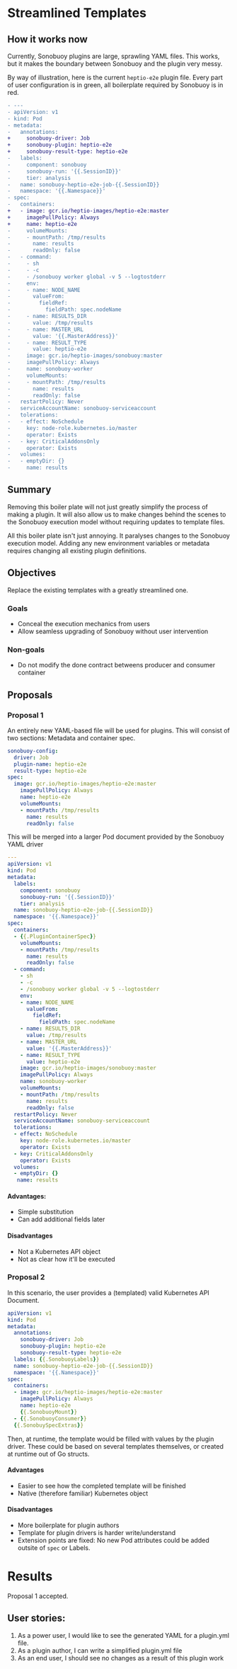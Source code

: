 # Streamlined Templates

## How it works now

Currently, Sonobuoy plugins are large, sprawling YAML files. This works, but it
makes the boundary between Sonobuoy and the plugin very messy.

By way of illustration, here is the current `heptio-e2e` plugin file. Every part
of user configuration is in green, all boilerplate required by Sonobuoy is in
red.

```diff
- ---
- apiVersion: v1
- kind: Pod
- metadata:
-   annotations:
+     sonobuoy-driver: Job
+     sonobuoy-plugin: heptio-e2e
+     sonobuoy-result-type: heptio-e2e
-   labels:
-     component: sonobuoy
-     sonobuoy-run: '{{.SessionID}}'
-     tier: analysis
-   name: sonobuoy-heptio-e2e-job-{{.SessionID}}
-   namespace: '{{.Namespace}}'
- spec:
-   containers:
+   - image: gcr.io/heptio-images/heptio-e2e:master
+     imagePullPolicy: Always
+     name: heptio-e2e
-     volumeMounts:
-     - mountPath: /tmp/results
-       name: results
-       readOnly: false
-   - command:
-     - sh
-     - -c
-     - /sonobuoy worker global -v 5 --logtostderr
-     env:
-     - name: NODE_NAME
-       valueFrom:
-         fieldRef:
-           fieldPath: spec.nodeName
-     - name: RESULTS_DIR
-       value: /tmp/results
-     - name: MASTER_URL
-       value: '{{.MasterAddress}}'
-     - name: RESULT_TYPE
-       value: heptio-e2e
-     image: gcr.io/heptio-images/sonobuoy:master
-     imagePullPolicy: Always
-     name: sonobuoy-worker
-     volumeMounts:
-     - mountPath: /tmp/results
-       name: results
-       readOnly: false
-   restartPolicy: Never
-   serviceAccountName: sonobuoy-serviceaccount
-   tolerations:
-   - effect: NoSchedule
-     key: node-role.kubernetes.io/master
-     operator: Exists
-   - key: CriticalAddonsOnly
-     operator: Exists
-   volumes:
-   - emptyDir: {}
-     name: results
```

## Summary

Removing this boiler plate will not just greatly simplify the process of making
a plugin. It will also allow us to make changes behind the scenes to the
Sonobuoy execution model without requiring updates to template files.

All this boiler plate isn't just annoying. It paralyses changes to the Sonobuoy
execution model. Adding any new environment variables or metadata requires
changing all existing plugin definitions.

## Objectives

Replace the existing templates with a greatly streamlined one.

### Goals
* Conceal the execution mechanics from users
* Allow seamless upgrading of Sonobuoy without user intervention

### Non-goals
* Do not modify the done contract betweens producer and consumer container

## Proposals

### Proposal 1

An entirely new YAML-based file will be used for plugins. This will consist of
two sections: Metadata and container spec.

```yaml
sonobuoy-config:
  driver: Job
  plugin-name: heptio-e2e
  result-type: heptio-e2e
spec:
  image: gcr.io/heptio-images/heptio-e2e:master
    imagePullPolicy: Always
    name: heptio-e2e
    volumeMounts:
    - mountPath: /tmp/results
      name: results
      readOnly: false
```

This will be merged into a larger Pod document provided by the Sonobuoy YAML
driver

```yaml
---
apiVersion: v1
kind: Pod
metadata:
  labels:
    component: sonobuoy
    sonobuoy-run: '{{.SessionID}}'
    tier: analysis
  name: sonobuoy-heptio-e2e-job-{{.SessionID}}
  namespace: '{{.Namespace}}'
spec:
  containers:
  - {{.PluginContainerSpec}}
    volumeMounts:
    - mountPath: /tmp/results
      name: results
      readOnly: false
  - command:
    - sh
    - -c
    - /sonobuoy worker global -v 5 --logtostderr
    env:
    - name: NODE_NAME
      valueFrom:
        fieldRef:
          fieldPath: spec.nodeName
    - name: RESULTS_DIR
      value: /tmp/results
    - name: MASTER_URL
      value: '{{.MasterAddress}}'
    - name: RESULT_TYPE
      value: heptio-e2e
    image: gcr.io/heptio-images/sonobuoy:master
    imagePullPolicy: Always
    name: sonobuoy-worker
    volumeMounts:
    - mountPath: /tmp/results
      name: results
      readOnly: false
  restartPolicy: Never
  serviceAccountName: sonobuoy-serviceaccount
  tolerations:
  - effect: NoSchedule
    key: node-role.kubernetes.io/master
    operator: Exists
  - key: CriticalAddonsOnly
    operator: Exists
  volumes:
  - emptyDir: {}
   name: results
```

#### Advantages:
* Simple substitution
* Can add additional fields later

#### Disadvantages
* Not a Kubernetes API object
* Not as clear how it'll be executed

### Proposal 2

In this scenario, the user provides a (templated) valid Kubernetes API Document.

```yaml
apiVersion: v1
kind: Pod
metadata:
  annotations:
    sonobuoy-driver: Job
    sonobuoy-plugin: heptio-e2e
    sonobuoy-result-type: heptio-e2e
  labels: {{.SonobuoyLabels}}
  name: sonobuoy-heptio-e2e-job-{{.SessionID}}
  namespace: '{{.Namespace}}'
spec:
  containers:
  - image: gcr.io/heptio-images/heptio-e2e:master
    imagePullPolicy: Always
    name: heptio-e2e
    {{.SonobuoyMount}}
  - {{.SonobuoyConsumer}}
  {{.SonobuySpecExtras}}
```

Then, at runtime, the template would be filled with values by the plugin driver.
These could be based on several templates themselves, or created at runtime out
of Go structs.

#### Advantages
* Easier to see how the completed template will be finished
* Native (therefore familiar) Kubernetes object

#### Disadvantages
* More boilerplate for plugin authors
* Template for plugin drivers is harder write/understand
* Extension points are fixed: No new Pod attributes could be added outsite of
  `spec` or Labels.

# Results

Proposal 1 accepted.

## User stories:

1. As a power user, I would like to see the generated YAML for a plugin.yml file.
2. As a plugin author, I can write a simplified plugin.yml file
3. As an end user, I should see no changes as a result of this plugin work
